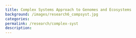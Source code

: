 ```yaml
---
title: Complex Systems Approach to Genomes and Ecosystems
background: /images/research6_compsyst.jpg
categories: 
permalink: /research/complex-syst
description:
---
```


